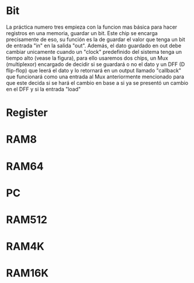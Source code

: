 # Bit
La práctica numero tres empieza con la funcion mas básica para hacer registros en una memoria, guardar un bit. Este chip se encarga precisamente de eso, su función es la de guardar el valor que tenga un bit de entrada "in" en la salida "out". Además, el dato guardado en out debe cambiar unicamente cuando un "clock" predefinido del sistema tenga un tiempo alto (vease la figura), para ello usaremos dos chips, un Mux (multiplexor) encargado de decidir si se guardará o no el dato y un DFF (D flip-flop) que leerá el dato y lo retornará en un output llamado "callback" que funcionará como una entrada al Mux anteriormente mencionado para que este decida si se hará el cambio en base a si ya se presentó un cambio en el DFF y si la entrada "load" 

# Register


# RAM8


# RAM64


# PC


# RAM512


# RAM4K


# RAM16K

